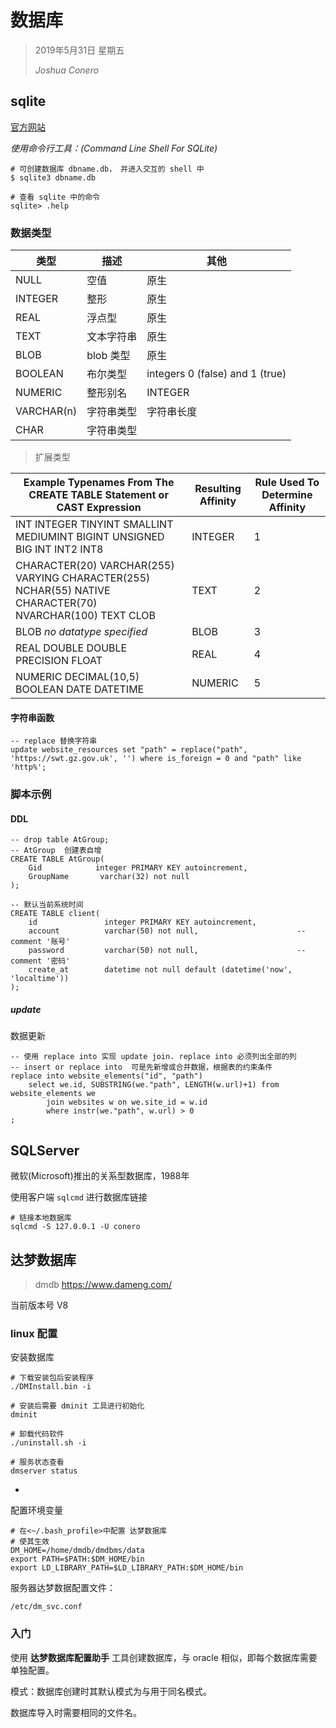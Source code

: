 # 数据库

> 2019年5月31日 星期五
>
> *Joshua Conero*





## sqlite

[官方网站](https://www.sqlite.org/)



*使用命令行工具：(Command Line Shell For SQLite)*

```shell
# 可创建数据库 dbname.db， 并进入交互的 shell 中
$ sqlite3 dbname.db

# 查看 sqlite 中的命令
sqlite> .help
```



### 数据类型

| 类型       | 描述       | 其他                            |
| ---------- | ---------- | ------------------------------- |
| NULL       | 空值       | 原生                            |
| INTEGER    | 整形       | 原生                            |
| REAL       | 浮点型     | 原生                            |
| TEXT       | 文本字符串 | 原生                            |
| BLOB       | blob 类型  | 原生                            |
| BOOLEAN    | 布尔类型   | integers 0 (false) and 1 (true) |
| NUMERIC    | 整形别名   | INTEGER                         |
| VARCHAR(n) | 字符串类型 | 字符串长度                      |
| CHAR       | 字符串类型 |                                 |



> 扩展类型

| Example Typenames From The CREATE TABLE Statement          or CAST Expression | Resulting Affinity | Rule Used To Determine Affinity |
| ------------------------------------------------------------ | ------------------ | ------------------------------- |
| INT    INTEGER    TINYINT    SMALLINT    MEDIUMINT    BIGINT    UNSIGNED BIG INT    INT2    INT8 | INTEGER            | 1                               |
| CHARACTER(20)    VARCHAR(255)    VARYING CHARACTER(255)    NCHAR(55)    NATIVE CHARACTER(70)    NVARCHAR(100)    TEXT    CLOB | TEXT               | 2                               |
| BLOB    *no datatype specified*                              | BLOB               | 3                               |
| REAL    DOUBLE    DOUBLE PRECISION    FLOAT                  | REAL               | 4                               |
| NUMERIC    DECIMAL(10,5)    BOOLEAN    DATE    DATETIME      | NUMERIC            | 5                               |



#### 字符串函数

```sqlite
-- replace 替换字符串
update website_resources set "path" = replace("path", 'https://swt.gz.gov.uk', '') where is_foreign = 0 and "path" like 'http%';
```





### 脚本示例

#### DDL

```sqlite
-- drop table AtGroup;
-- AtGroup  创建表自增
CREATE TABLE AtGroup(
    Gid            integer PRIMARY KEY autoincrement,
    GroupName       varchar(32) not null
);

-- 默认当前系统时间
CREATE TABLE client(
    id               integer PRIMARY KEY autoincrement,
    account          varchar(50) not null, 						-- comment '账号'
    password         varchar(50) not null, 						-- comment '密码'
    create_at        datetime not null default (datetime('now', 'localtime'))
);
```



##### update

数据更新

```sqlite
-- 使用 replace into 实现 update join. replace into 必须列出全部的列
-- insert or replace into  可是先新增或合并数据，根据表的约束条件
replace into website_elements("id", "path")
	select we.id, SUBSTRING(we."path", LENGTH(w.url)+1) from website_elements we
		join websites w on we.site_id = w.id
		where instr(we."path", w.url) > 0
; 
```





## SQLServer

微软(Microsoft)推出的关系型数据库，1988年



使用客户端 `sqlcmd` 进行数据库链接

```shell
# 链接本地数据库
sqlcmd -S 127.0.0.1 -U conero
```







## 达梦数据库

> dmdb  https://www.dameng.com/

当前版本号 V8





### linux 配置

安装数据库

```shell
# 下载安装包后安装程序
./DMInstall.bin -i

# 安装后需要 dminit 工具进行初始化
dminit

# 卸载代码软件
./uninstall.sh -i

# 服务状态查看
dmserver status
```

*

配置环境变量

```shell
# 在<~/.bash_profile>中配置 达梦数据库
# 使其生效
DM_HOME=/home/dmdb/dmdbms/data
export PATH=$PATH:$DM_HOME/bin
export LD_LIBRARY_PATH=$LD_LIBRARY_PATH:$DM_HOME/bin
```



服务器达梦数据配置文件：

```shell
/etc/dm_svc.conf
```





### 入门

使用 **达梦数据库配置助手** 工具创建数据库，与 oracle 相似，即每个数据库需要单独配置。

模式：数据库创建时其默认模式为与用于同名模式。



数据库导入时需要相同的文件名。



